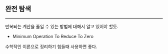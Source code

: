 ## 완전 탐색 


***

반복되는 계산을 줄일 수 있는 방법에 대해서 알고 있어야 할듯.

- Minimum Operation To Reduce To Zero 

수학적인 이론으로 정리하기 힘들때 사용하면 좋다. 


